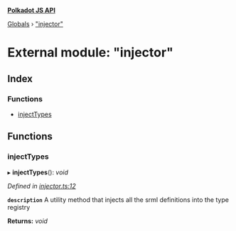 **[Polkadot JS API](../README.md)**

[Globals](../globals.md) › [&quot;injector&quot;](_injector_.md)

# External module: "injector"

## Index

### Functions

* [injectTypes](_injector_.md#injecttypes)

## Functions

###  injectTypes

▸ **injectTypes**(): *void*

*Defined in [injector.ts:12](https://github.com/polkadot-js/api/blob/0f21d52/packages/types/src/injector.ts#L12)*

**`description`** A utility method that injects all the srml definitions into the type registry

**Returns:** *void*